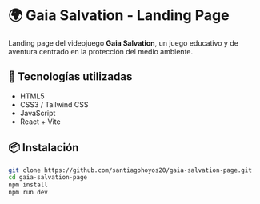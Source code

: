 # 🌍 Gaia Salvation - Landing Page

Landing page del videojuego **Gaia Salvation**, un juego educativo y de aventura centrado en la protección del medio ambiente.

## 🚀 Tecnologías utilizadas

- HTML5
- CSS3 / Tailwind CSS
- JavaScript
- React + Vite

## 📦 Instalación

```bash
git clone https://github.com/santiagohoyos20/gaia-salvation-page.git
cd gaia-salvation-page
npm install
npm run dev
